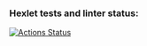 ### Hexlet tests and linter status:
[![Actions Status](https://github.com/semenChe/fullstack-javascript-project-4/actions/workflows/hexlet-check.yml/badge.svg)](https://github.com/semenChe/fullstack-javascript-project-4/actions)